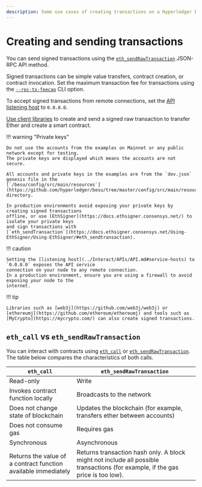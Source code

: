 ```yaml
---
description: Some use cases of creating transactions on a Hyperledger Besu network
---
```


# Creating and sending transactions

You can send signed transactions using the
[`eth_sendRawTransaction`](../Reference/API-Methods.md#eth_sendrawtransaction) JSON-RPC API
method.

Signed transactions can be simple value transfers, contract creation, or contract invocation. Set
the maximum transaction fee for transactions using the [`--rpc-tx-feecap`](../Reference/CLI/CLI-Syntax.md#rpc-tx-feecap)
CLI option.

To accept signed transactions from remote connections, set the
[API listening host](use-besu-api/index.md#service-hosts) to `0.0.0.0`.

[Use client libraries](Develop-Dapps/Client-Libraries.md) to create and send a signed raw transaction to transfer
Ether and create a smart contract.

!!! warning "Private keys"

    Do not use the accounts from the examples on Mainnet or any public network except for testing.
    The private keys are displayed which means the accounts are not secure.

    All accounts and private keys in the examples are from the `dev.json` genesis file in the
    [`/besu/config/src/main/resources`](https://github.com/hyperledger/besu/tree/master/config/src/main/resources)
    directory.

    In production environments avoid exposing your private keys by creating signed transactions
    offline, or use [EthSigner](https://docs.ethsigner.consensys.net/) to isolate your private keys
    and sign transactions with
    [`eth_sendTransaction`](https://docs.ethsigner.consensys.net/Using-EthSigner/Using-EthSigner/#eth_sendtransaction).

!!! caution

    Setting the [listening host](../Interact/APIs/API.md#service-hosts) to `0.0.0.0` exposes the API service
    connection on your node to any remote connection.
    In a production environment, ensure you are using a firewall to avoid exposing your node to the
    internet.

!!! tip

    Libraries such as [web3j](https://github.com/web3j/web3j) or
    [ethereumj](https://github.com/ethereum/ethereumj) and tools such as
    [MyCrypto](https://mycrypto.com/) can also create signed transactions.

## `eth_call` vs `eth_sendRawTransaction`

You can interact with contracts using [`eth_call`](../Reference/API-Methods.md#eth_call) or
[`eth_sendRawTransaction`](../Reference/API-Methods.md#eth_sendrawtransaction). The table below
compares the characteristics of both calls.

| `eth_call`                                                     | `eth_sendRawTransaction`                                                                                                      |
|----------------------------------------------------------------|-------------------------------------------------------------------------------------------------------------------------------|
| Read-only                                                      | Write                                                                                                                         |
| Invokes contract function locally                              | Broadcasts to the network                                                                                                     |
| Does not change state of blockchain                            | Updates the blockchain (for example, transfers ether between accounts)                                                        |
| Does not consume gas                                           | Requires gas                                                                                                                  |
| Synchronous                                                    | Asynchronous                                                                                                                  |
| Returns the value of a contract function available immediately | Returns transaction hash only. A block might not include all possible transactions (for example, if the gas price is too low). |
